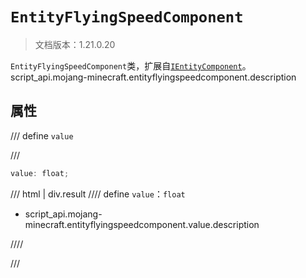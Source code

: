 # `EntityFlyingSpeedComponent`

> 文档版本：1.21.0.20

`EntityFlyingSpeedComponent`类，扩展自[`IEntityComponent`](./ientitycomponent.md)。script_api.mojang-minecraft.entityflyingspeedcomponent.description

## 属性

/// define
`value`


///

```js
value: float;
```

/// html | div.result
//// define
`value`：`float`

- script_api.mojang-minecraft.entityflyingspeedcomponent.value.description


////

///

